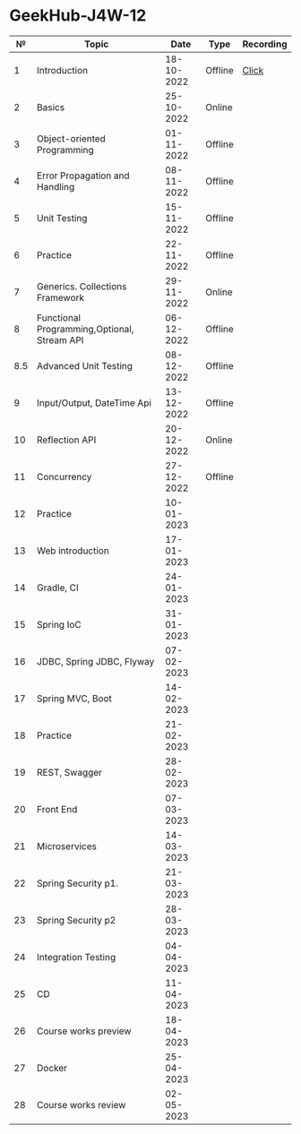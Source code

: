 # GeekHub-J4W-12

| №   | Topic                                       | Date       | Type    | Recording                                                                                   |
|-----|---------------------------------------------|------------|---------|---------------------------------------------------------------------------------------------|
| 1   | Introduction                                | 18-10-2022 | Offline | [Click](https://drive.google.com/file/d/1KFfOEVUEYFkPCzaeA6gyViOuU7Jq4326/view?usp=sharing) |
| 2   | Basics                                      | 25-10-2022 | Online  |                                                                                             |
| 3   | Object-oriented Programming                 | 01-11-2022 | Offline |                                                                                             |
| 4   | Error Propagation and Handling              | 08-11-2022 | Offline |                                                                                             |
| 5   | Unit Testing                                | 15-11-2022 | Offline |                                                                                             |
| 6   | Practice                                    | 22-11-2022 | Offline |                                                                                             |
| 7   | Generics. Collections Framework             | 29-11-2022 | Online  |                                                                                             |
| 8   | Functional Programming,Optional, Stream API | 06-12-2022 | Offline |                                                                                             |
| 8.5 | Advanced Unit Testing                       | 08-12-2022 | Offline |                                                                                             |
| 9   | Input/Output, DateTime Api                  | 13-12-2022 | Offline |                                                                                             |
| 10  | Reflection API                              | 20-12-2022 | Online  |                                                                                             |
| 11  | Concurrency                                 | 27-12-2022 | Offline |                                                                                             |
| 12  | Practice                                    | 10-01-2023 |         |                                                                                             |
| 13  | Web introduction                            | 17-01-2023 |         |                                                                                             |
| 14  | Gradle, CI                                  | 24-01-2023 |         |                                                                                             |
| 15  | Spring IoC                                  | 31-01-2023 |         |                                                                                             |
| 16  | JDBC, Spring JDBC, Flyway                   | 07-02-2023 |         |                                                                                             |
| 17  | Spring MVC, Boot                            | 14-02-2023 |         |                                                                                             |
| 18  | Practice                                    | 21-02-2023 |         |                                                                                             |
| 19  | REST, Swagger                               | 28-02-2023 |         |                                                                                             |
| 20  | Front End                                   | 07-03-2023 |         |                                                                                             |
| 21  | Microservices                               | 14-03-2023 |         |                                                                                             |
| 22  | Spring Security p1.                         | 21-03-2023 |         |                                                                                             |
| 23  | Spring Security p2                          | 28-03-2023 |         |                                                                                             |
| 24  | Integration Testing                         | 04-04-2023 |         |                                                                                             |
| 25  | CD                                          | 11-04-2023 |         |                                                                                             |
| 26  | Course works preview                        | 18-04-2023 |         |                                                                                             |
| 27  | Docker                                      | 25-04-2023 |         |                                                                                             |
| 28  | Course works review                         | 02-05-2023 |         |                                                                                             |
